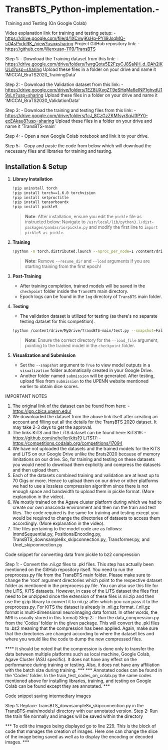 # TransBTS_Python-implementation.-

Training and Testing (On Google Colab)

Video explanation link for training and testing setup: - https://drive.google.com/file/d/1XCvwjKsHp-PYli9JsqMQ-sO4sPvdcRK_/view?usp=sharing
Project GitHub repository link: - https://github.com/Wenxuan-1119/TransBTS

Step 1: - Download the Training dataset from this link: - https://drive.google.com/drive/folders/1wrgQote5E2FzyCJ8SaNH_d_DAh2jKULd?usp=sharing
Upload these files in a folder on your drive and name it ‘MICCAI_BraTS2020_TrainingData’

Step 2: - Download the Validation dataset from this link: - https://drive.google.com/drive/folders/1EZ8UXxgZT9eSHqMa6eINP1ghvdU19sLn?usp=sharing
Upload these files in a folder on your drive and name it ‘MICCAI_BraTS2020_ValidationData’

Step 3: - Download the training and testing files from this link: - https://drive.google.com/drive/folders/1cJ_8CzGzZKMfsyrSqiJ3PY0-ecEAkau8?usp=sharing
Upload these files in a folder on your drive and name it ‘TransBTS-main’

Step 4: - Open a new Google Colab notebook and link it to your drive.

Step 5: - Copy and paste the code from below which will download the necessary files and libraries for training and testing.

## Installation & Setup

1. **Library Installation**
    ```bash
    !pip uninstall torch 
    !pip install torch==1.6.0 torchvision 
    !pip install setproctitle 
    !pip install tensorboardx 
    !pip install pickle5 
    ```
    > **Note**: After installation, ensure you edit the `pickle` file as instructed below:
    Navigate to `/usr/local/lib/python3.7/dist-packages/pandas/io/pickle.py` and modify the first line to `import pickle5 as pickle`.

2. **Training**
    ```bash
    !python -m torch.distributed.launch --nproc_per_node=1 /content/drive/MyDrive/TransBTS-main/train.py --resume_dir '/content/drive/MyDrive/TransBTS-main/checkpoint/TransBTS2022-03-29/model_epoch_935.pth' --load=True --save_freq=1 --num_workers=2 --batch_size=4 --train_dir '/content/drive/MyDrive/MICCAI_BraTS2020_TrainingData' --valid_dir '/content/drive/MyDrive/MICCAI_BraTS2020_ValidationData' --train_file '/content/drive/MyDrive/TransBTS-main/train.txt' --valid_file '/content/drive/MyDrive/TransBTS-main/valid.txt'
    ```
    > **Note**: Remove `--resume_dir` and `--load` arguments if you are starting training from the first epoch!

3. **Post-Training**
    - After training completion, trained models will be saved in the `checkpoint` folder inside the `TransBTS` main directory.
    - Epoch logs can be found in the `log` directory of `TransBTS` main folder.

4. **Testing**
    - The validation dataset is utilized for testing (as there's no separate testing dataset for this competition).
    ```bash
    !python /content/drive/MyDrive/TransBTS-main/test.py --snapshot=False --post_process=False --load_file '/content/drive/MyDrive/TransBTS-main/checkpoint/TransBTS2022-03-29/model_epoch_935.pth' --num_workers=2 --output_dir='/content/drive/MyDrive/' --valid_dir '/content/drive/MyDrive/MICCAI_BraTS2020_ValidationData' --valid_file '/content/drive/MyDrive/TransBTS-main/valid.txt'
    ```
    > **Note**: Ensure the correct directory for the `--load_file` argument, pointing to the trained model in the `checkpoint` folder.

5. **Visualization and Submission**
    - Set the `--snapshot` argument to `True` to view model outputs in a `visualization` folder automatically created in your Google Drive.
    - Another folder named `submission` will be generated. After testing, upload files from `submission` to the UPENN website mentioned earlier to obtain dice scores.


IMPORTANT NOTES
1.	The original link of the dataset can be found from here: - https://ipp.cbica.upenn.edu/
2.	We downloaded the dataset from the above link itself after creating an account and filling out all the details for the TransBTS 2020 dataset. It may take 2-3 days to get the approval.
3.	The links KiTS and the LiTS dataset can be found here: 
KiTS19: - https://github.com/neheller/kits19
LiTS17: - https://competitions.codalab.org/competitions/17094
4.	We have not uploaded the datasets and the trained models for the KiTS and LiTS on our Google Drive unlike the Brats2020 because of memory limitations on our drive. So, for training and testing on these datasets you would need to download them explicitly and compress the datasets and then upload them.
5.	Each of the datasets combined training and validation are at least up to 70 Gigs or more. Hence to upload them on our drive or other platforms we had to use a lossless compression algorithm since there is not enough space and bandwidth to upload them in pickle format. (More explanation in the video).
6.	We mostly trained on the Agave cluster platform during which we had to create our own anaconda environment and then run the train and test files. The code required is the same for training and testing except you would be required to change the directories of datasets to access them accordingly. (More explanation in the video).
7.	The files pertaining to the model code are as follows: IntmdSequential.py, PositionalEncoding.py, TransBTS_downsample8x_skipconnection.py, Transformer.py, and Unet_skipconnection.py


Code snippet for converting data from pickle to bz2 compression

Step 1: - Convert the .nii.gz files to .pkl files. This step has actually been mentioned on the GitHub repository itself. You need to run the preprocess.py file from the TransBTS main folder. Please make sure to change the ‘root’ argument directories which point to the respective dataset folder as mentioned in the preprocess.py file. You can also use this file for the LiTS, KiTS datasets. However, in case of the LiTS dataset the files first need to be unzipped since the extension of these files is nii.zip and then use the gzip library to convert it to nii.gz after which you can pass it to the preprocess.py. For KiTS the dataset is already in .nii.gz format. (.nii.gz format is multi-dimensional neuroimaging data format. In other words, the MRI is usually stored in this format)
Step 2: - Run the data_compression.py from the ‘Codes’ folder in the given package. This will convert the .pkl files to .bz2 meaning that the compression has been applied. Again, make sure that the directories are changed according to where the dataset lies and where you would like the code to dump the new compressed files.

**** It should be noted that the compression is done only to transfer the data between multiple platforms such as local machine, Google Colab, Agave Cluster (ASU specific). It does not have any effect on the performance during training or testing. Also, it does not have any affiliation with the batch size during training. ***
*** Annotated codes can be found in the ‘Codes’ folder. In the train_test_codes_on_colab.py the same codes mentioned above for installing libraries, training, and testing on Google Colab can be found except they are annotated. ***

Code snippet saving intermediary images 

Step 1: Replace TransBTS_downsample8x_skipconnection.py in the TransBTS-main/models/ directory with our annotated version.
Step 2: Run the train file normally and images will be saved within the directory 

*** To edit the images being displayed go to line 229. This is the block of code that manages the creation of images. Here one can change the slice of the image being saved as well as to display the encoding or decoded images. ***

